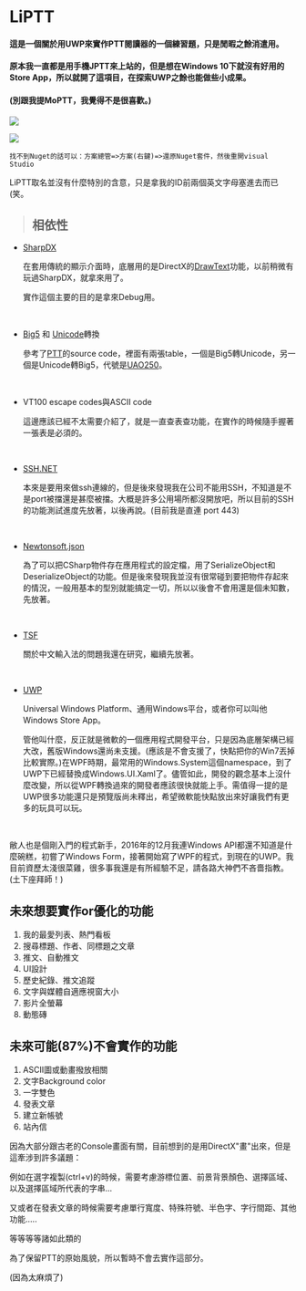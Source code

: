 # LiPTT



#### 這是一個關於用UWP來實作PTT閱讀器的一個練習題，只是閒暇之餘消遣用。

#### 原本我一直都是用手機JPTT來上站的，但是想在Windows 10下就沒有好用的Store App，所以就開了這項目，在探索UWP之餘也能做些小成果。

#### (別跟我提MoPTT，我覺得不是很喜歡。)



<img src="https://i.imgur.com/1XRlB3j.png"></img>

<img src="https://i.imgur.com/RPSJQKG.png"></img>



```
找不到Nuget的話可以：方案總管=>方案(右鍵)=>還原Nuget套件，然後重開visual Studio
```



LiPTT取名並沒有什麼特別的含意，只是拿我的ID前兩個英文字母塞進去而已(笑。



> ## 相依性

- [SharpDX](https://github.com/sharpdx/SharpDX)

  在套用傳統的顯示介面時，底層用的是DirectX的[DrawText](https://msdn.microsoft.com/en-us/library/windows/desktop/dd371919(v=vs.85).aspx)功能，以前稍微有玩過SharpDX，就拿來用了。

  實作這個主要的目的是拿來Debug用。

  ​



- [Big5](https://zh.wikipedia.org/wiki/%E5%A4%A7%E4%BA%94%E7%A2%BC) 和 [Unicode](http://graphemica.com/)轉換

  參考了[PTT](https://github.com/ptt/pttbbs)的source code，裡面有兩張table，一個是Big5轉Unicode，另一個是Unicode轉Big5，代號是[UAO250](https://moztw.org/docs/big5/)。

  ​

- VT100 escape codes與ASCII code

  這邊應該已經不太需要介紹了，就是一直查表查功能，在實作的時候隨手握著一張表是必須的。

  ​

- [SSH.NET](https://github.com/sshnet/SSH.NET)

  本來是要用來做ssh連線的，但是後來發現我在公司不能用SSH，不知道是不是port被擋還是甚麼被擋。大概是許多公用場所都沒開放吧，所以目前的SSH的功能測試進度先放著，以後再說。(目前我是直連 port 443)

  ​

- [Newtonsoft.json](https://github.com/JamesNK/Newtonsoft.Json)

  為了可以把CSharp物件存在應用程式的設定檔，用了SerializeObject和DeserializeObject的功能。但是後來發現我並沒有很常碰到要把物件存起來的情況，一般用基本的型別就能搞定一切，所以以後會不會用還是個未知數，先放著。

  ​

- [TSF](https://msdn.microsoft.com/zh-tw/library/windows/desktop/ms629032(v=vs.85).aspx)

  關於中文輸入法的問題我還在研究，繼續先放著。

  ​

- [UWP](https://docs.microsoft.com/zh-tw/windows/uwp/controls-and-patterns/)

  Universal Windows Platform、通用Windows平台，或者你可以叫他Windows Store App。

  管他叫什麼，反正就是微軟的一個應用程式開發平台，只是因為底層架構已經大改，舊版Windows還尚未支援。(應該是不會支援了，快點把你的Win7丟掉比較實際。)在WPF時期，最常用的Windows.System這個namespace，到了UWP下已經替換成Windows.UI.Xaml了。儘管如此，開發的觀念基本上沒什麼改變，所以從WPF轉換過來的開發者應該很快就能上手。需值得一提的是UWP很多功能還只是預覽版尚未釋出，希望微軟能快點放出來好讓我們有更多的玩具可以玩。

  ​

敝人也是個剛入門的程式新手，2016年的12月我連Windows API都還不知道是什麼碗糕，初嘗了Windows Form，接著開始寫了WPF的程式，到現在的UWP。我目前資歷太淺很菜雞，很多事我還是有所經驗不足，請各路大神們不吝嗇指教。(土下座拜師！)



## 未來想要實作or優化的功能

1. 我的最愛列表、熱門看板
2. 搜尋標題、作者、同標題之文章
3. 推文、自動推文
4. UI設計
5. 歷史紀錄、推文追蹤
6. 文字與媒體自適應視窗大小
7. 影片全螢幕
8. 動態磚

## 未來可能(87%)不會實作的功能

1. ASCII圖或動畫撥放相關
2. 文字Background color
3. 一字雙色
4. 發表文章
5. 建立新帳號
6. 站內信

因為大部分跟古老的Console畫面有關，目前想到的是用DirectX"畫"出來，但是這牽涉到許多議題：

例如在選字複製(ctrl+v)的時候，需要考慮游標位置、前景背景顏色、選擇區域、以及選擇區域所代表的字串...

又或者在發表文章的時候需要考慮單行寬度、特殊符號、半色字、字行間距、其他功能.....

等等等等諸如此類的

為了保留PTT的原始風貌，所以暫時不會去實作這部分。

(因為太麻煩了)